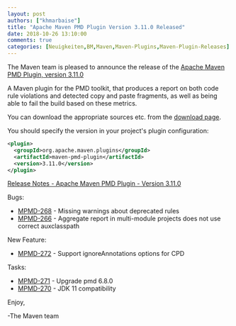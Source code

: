 ```yaml
---
layout: post
authors: ["khmarbaise"]
title: "Apache Maven PMD Plugin Version 3.11.0 Released"
date: 2018-10-26 13:10:00
comments: true
categories: [Neuigkeiten,BM,Maven,Maven-Plugins,Maven-Plugin-Releases]
---
```

The Maven team is pleased to announce the release of the 
[Apache Maven PMD Plugin, version 3.11.0](https://maven.apache.org/plugins/maven-pmd-plugin/)

A Maven plugin for the PMD toolkit, that produces a report on both code rule
violations and detected copy and paste fragments, as well as being able to fail
the build based on these metrics.

You can download the appropriate sources etc. from the 
[download page](https://maven.apache.org/plugins/maven-pmd-plugin/download.cgi).

You should specify the version in your project's plugin configuration:

``` xml
<plugin>
  <groupId>org.apache.maven.plugins</groupId>
  <artifactId>maven-pmd-plugin</artifactId>
  <version>3.11.0</version>
</plugin>
```

<!-- more -->

[Release Notes - Apache Maven PMD Plugin - Version 3.11.0](https://issues.apache.org/jira/secure/ReleaseNote.jspa?projectId=12317621&version=12343406)

Bugs:

 * [MPMD-268](https://issues.apache.org/jira/browse/MPMD-268) - Missing warnings about deprecated rules
 * [MPMD-266](https://issues.apache.org/jira/browse/MPMD-266) - Aggregate report in multi-module projects does not use correct auxclasspath

New Feature:

 * [MPMD-272](https://issues.apache.org/jira/browse/MPMD-272) - Support ignoreAnnotations options for CPD

Tasks:

 * [MPMD-271](https://issues.apache.org/jira/browse/MPMD-271) - Upgrade pmd 6.8.0
 * [MPMD-270](https://issues.apache.org/jira/browse/MPMD-270) - JDK 11 compatibility

Enjoy,

-The Maven team
